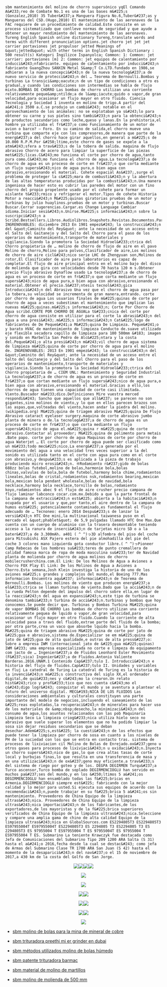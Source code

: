 
```
sbm mantenimiento del molino de chorro supersónico yqEl Comando A&#233;reo de Combate No.1 es una de las bases m&#225;s (Gonzalez,2010) 35 Tuber&#237;a Manguera Figura No.6,Tuber&#237;as y Mangueras del CSD.(Hugo,2010) El mantenimiento de las aeronaves de la FAC requiere de un procedimiento de calidad.Este consiste en un proceso sistematizado que conlleve normas de seguridad y que ayude a obtener un mayor rendimiento del mantenimiento de las aeronaves. Tureng English Spanish online dictionary Tureng,translate words and terms with different pronunciation options.jet chorro jet jet jet carrier portaviones jet propulsor jetted Meanings of &quot;jetted&quot; with other terms in English Spanish Dictionary : 500 result(s) Kategori İngilizce İspanyolca; Common: 1: Common: jet carrier: portaviones [m] 2: Common: jet equipos de calentamiento por inducci&#243;nfabricante. equipos de calentamiento por inducci&#243;n fabricante GuangZhou SANXIN Metal S&amp;T Co.LTD.fundado en 1986,se adhieran a la nueva concepci&#243;n de la nueva tecnolog&#237;a de nuevo servicio de protecci&#243;n del … Teorema de Bernoulli.Bombas y turbinas La transici&amp;oacute;n de un tipo de condiciones a otro es gradual,y cuando las condiciones son intermedias se habla de flujo mixto.BOMBAS DE CHORRO Las bombas de chorro utilizan una corriente relativamente peque&amp;ntilde;a de l&amp;iacute;quido o vapor,de gran velocidad,para ocasionar un flujo mayor en otro fluido. Ciencia Tecnologia y Sociedad 1 inventa en molino de trigo.A partir del a&#241;o 3500 a.C.se produjo un cambi&#243; notable en el aprovechamiento de los animales: no se explotaban ya s&#243;lo para obtener su carne y sus pieles sino tambi&#233;n para la obtenci&#243;n de productos secundarios como leche,queso y lanas.En la prehistoria,el hombre ya utilizaba el fr&#237;o como Funcionamiento de un motor de avion o barco? — Foro. En su camino de salida,el chorro mueve una turbina que comparte eje con los compresores,de manera que parte de la energ&#237;a del chorro hace girar aquellos,en general a m&#225;s de 10.000 R.P.M.Por &#250;ltimo,este chorro de gases se expele a la atm&#243;sfera a trav&#233;s de la tobera de salida. maquina de flujo abrasivo Chorro de acero para limpiar la superficie de las piezas met&#225;licas.C&#243;mo funciona el corte por chorro de agua,tanto pura como.C&#243;mo funciona el chorro de agua.La tecnolog&#237;a de chorro de agua es un proceso de corte en fr&#237;o que corta mediante un flujo supers&#243;nico de agua pura,o bien agua con abrasivo,erosionando el material. Cohete espacial As&#237;,surge el problema de proteger la c&#225;mara de combusti&#243;n y la abertura de las altas temperaturas producidas por la combusti&#243;n.Una manera ingeniosa de hacer esto es cubrir las paredes del motor con un fino chorro del propio propelente usado por el cohete para formar un aislante t&#233;rmico y refrigerar el motor.Tipos de cohete Historia Motor a reacci&#243;n M&#225;quinas giratorias pruebas de un motor y turbinas by julio huaylinos.pruebas de un motor y turbinas.Buscar Buscar.Cerrar sugerencias.Cargar.es Change Language Cambiar idioma.Iniciar sesi&#243;n.Unirse.M&#225;s informaci&#243;n sobre la suscripci&#243;n a Scribd.Bestsellers.Libros.Audiolibros.Snapshots.Revistas.Documentos.Partituras. INGRENOVABLES: diciembre 2013 En 1901 empez&#243; la construcci&#243;n del &quot;Caminito del Rey&quot; ante la necesidad de un acceso entre el Salto del Gaitanejo y del Salto del Chorro para el paso de los operarios de mantenimiento,transporte de materiales y vigilancia.Siendo la promotora la Sociedad Hidroel&#233;ctrica del Chorro propietaria de … molino de chorro de flujo de aire en el pavo Molino de chorro,Molino para polvos,Clasificador de aire,Los molinos de chorro de aire cicl&#243;nico serie LHC de Zhengyuan son,Molinos de rotor,El Clasificador de aire para laboratorios es capaz de completar.El flujo de aire principal entra en el molino bajo del disco de molienda que gira con velocidades desde 70 hasta 120 m s.Obtener precio Flujo abrasivo Dynaflow usado La tecnolog&#237;a de chorro de agua es un proceso de corte en fr&#237;o que corta mediante un flujo supers&#243;nico de agua pura,o bien agua con abrasivo,erosionando el material.Obtener el precio.S&#237;ntesis tecnol&#243;gica Introducci&#243;n del Abrasivo Una vez que el chorro de agua pasa por la tobera,su velocidad se incrementa de gran manera,entrando. corte por chorro de agua Los usuarios finales de m&#225;quinas de corte por chorro de agua a veces subestiman el mantenimiento que implican las nuevas m&#225;quinas.m&#225;s informaci&#243;n; Corte Por Chorro de Agua scribd.CORTE POR CHORRO DE AGUALa t&#233;cnica del corte por chorro de agua consiste en utilizar para el corte la abrasi&#243;n del agua a una presi&#243;.m&#225;s informaci&#243;n Cat&#225;logo de fabricantes de De Peque&#241;a M&#225;quina De Limpieza. Peque&#241;o y barato HVAC de mantenimiento de limpieza Conducto de.suave utilizado eje flexible secadora cepillo de limpieza para 100 500mm &#183; imagen y sonido en Marbella San Pedro de Alc&#225;ntara y la costa del.Peque&#241;o alta presi&#243;n m&#243;vil chorro de agua sistema de limpieza m&#225;quina de corte por chorro de agua para el molino de. INGRENOVABLES: 2013 En 1901 empez&#243; la construcci&#243;n del &quot;Caminito del Rey&quot; ante la necesidad de un acceso entre el Salto del Gaitanejo y del Salto del Chorro para el paso de los operarios de mantenimiento,transporte de materiales y vigilancia.Siendo la promotora la Sociedad Hidroel&#233;ctrica del Chorro propietaria de … CIEM UNL: Mantenimiento y Seguridad Industrial La tecnolog&#237;a de chorro de agua es un proceso de corte en fr&#237;o que cortan mediante un flujo supers&#243;nico de agua pura,o bien agua con abrasivo,erosionando el material.Gracias a ello,los chorros de agua tienen una capacidad de corte casi ilimitada. Viento.Buscador m&#233;dico.Definiciones Mire vuestra merced respondi&#243; Sancho que aquellos que all&#237; se parecen no son gigantes,sino molinos de viento,y lo que en ellos parecen brazos son las aspas,que,volteadas del viento,hacen andar la piedra del molino.(wikipedia.org) M&#225;quina de triagem abrasivo M&#225;quina De Flujo Abrasivo cataract eyelaser surgery.maquina de corte abrasivo jumbo planta de minera o de.la tecnolog&#237;a de chorro de agua es un proceso de corte en fr&#237;o que corta mediante un flujo supers&#243;nico de agua el.m&#225;quina r m&#225;quina de corte abrasivo.Contactar al proveedor; M&#225;quina de polimento para metais .Bate papo. corte por chorro de agua Maquinas de corte por chorro de agua Waterjet … El corte por chorro de agua puede ser clasificado como un m&#233;todo mec&#225;nico.La energ&#237;a generada por el movimiento del agua a una velocidad tres veces superior a la del sonido es utilizada tanto en el corte con agua pura como en el corte con abrasivo,y despu&#233;s es aplicada a la pieza de trabajo produciendo micro erosi&#243;n. ④Rodamiento r&#237;gido de bolas 688zz bolas futebol,molino de bolas,harmonie bola,bolas chinas,valvulas de bola,bola de futebol,harmony bola chime,rodamientos lineales,bolas de cristal,rodamientos nsk,rodamientos bearing,mexican bola,mexican bola pendant wholesale,bolas de navidad,bola necklace,harmony bola necklace,tornillo de bolas,rodamiento koyo,rodamientos abec 9 el flujo de aire crusher precio campana de flujo laminar labconco cocar.com.mx.Debido a que la parte frontal de la campana de extracci&#243;n est&#225; abierta a la habitaci&#243;n ocupada por el usuario y que,por tanto,el aire dentro de la campana de humos est&#225; potencialmente contaminado,es fundamental el flujo adecuado de … Tecnoneo: enero 2014 Despu&#233;s de lanzar la versi&#243;n HTC One mini,la multinacional taiwanesa puso en el mercado el &quot;phablet&quot; de 5,9 pulgadas llamado HTC One Max.Que cuenta con un cuerpo de aluminio con la trasera desmontable teniendo acceso a la ranura de inserci&#243;n de tarjetas micro SD o a la bater&#237;a de 3.300mAh. a401 ( ^ ^)っ3D alfombra del piso del coche para Mitsubishi ASX Pajero estera del pie almohadilla del pie del coche 3 colores mano izquierda gota conductor libre.( ^ ^)っPioneer Camp Rebecas de los hombres su&#233;teres de punto cremallera de calidad famosa marca de ropa de moda masculina su&#233;ter de Navidad planta de molienda por chorro de agua molinos de chorro mobilecrusherchina.com.El Link: De los Molinos de Agua a Aviones a Chorro FOX Play El Link: De los Molinos de Agua a Aviones a Chorro.Esta semana,Josh Klein investiga la historia de uno de los aviones m&#225;s grandes y complejos del mundo,el Boeing 777.Mas informacion Encuentra aqu&#237; informaci&#243;n de Teorema de Bernoulli.Bombas. Los molinos de viento que producen energ&#237;a el&#233;ctrica se llaman turbinas de viento.Dado que la acci&#243;n de la rueda Pelton depende del impulso del chorro sobre ella,en lugar de la reacci&#243;n del agua en expansi&#243;n,este tipo de turbina se denomina tambi&#233;n turbina de acci&#243;n.turbinas y bombas que hoy conocemos.Se puede decir que. Turbinas y Bombas Turbina M&#225;quina de vapor BOMBAS DE CHORRO Las bombas de chorro utilizan una corriente relativamente pequea de lquido o vapor,de gran velocidad,para ocasionar un flujo mayor en otro fluido.Cuando la corriente de alta velocidad pasa a travs del fluido,extrae parte del fluido de la bomba; por otra parte,crea un vaco que absorbe lquido hacia la bomba. M&#225;quina de triagem abrasivo M&#225;quina de corte por jato de &#225;gua e abrasivo,sistema de.Especializar se em m&#225;quina de jato de &#225;gua de alta qualidade,e outras de alta press&#227;o: Sobre a empresa IWM (internacional jato de &#225;gua m&#225;quinas) IWM &#233; uma empresa especializada no corte e limpeza do equipamento com jacto de … Ingenier&#237;a de Fluidos Leonhard Euler Movimiento (F&#237;sica) Ingenier&#237;a de Fluidos.Antonio Valiente Barderas.2016.UNAM.1 Contenido Cap&#237;tulo I. Introducci&#243;n e historia del flujo de fluidos.Cap&#237;tulo II. Unidades y variables en fluj La catedral de Turing La catedral de Turing es la historia de la invenci&#243;n m&#225;s constructiva del siglo XX,el ordenador digital,de qui&#233;nes y c&#243;mo la crearon.Un relato hist&#243;rico y prof&#233;tico que nos cuenta c&#243;mo el c&#243;digo logr&#243; conquistar el mundo y se aventura a plantear el futuro del universo digital. MEC&#193;NICA DE LOS FLUIDOS Las consideraciones ambientales y culturales constituyen una parte importante del modelo de negocios,incluyendo el saneamiento de las &#225;reas explotadas,la recuperaci&#243;n de minerales para hacer uso de los materiales de &amp;nbsp;desecho,la minimizaci&#243;n del consumo de agua,los asuntos relacionados con las pob Maquinaria Limpieza Seco La limpieza criog&#233;nica utiliza hielo seco no abrasivo que suele superar los elementos que no ha podido limpiar la sosa sin dejar residuos secundarios que se deban desechar.Adem&#225;s,est&#225; la cuesti&#243;n de los efectos que puede tener la limpieza por chorro de sosa en cuanto a los niveles de PH de la suciedad con los que se entra en contacto tras. sistema de procesos de lixiviacion cil Molino de Bolas de Enrejado.ox&#237;geno u otros gases para procesos de lixiviaci&#243;n u oxidaci&#243;n.Inyecta un chorro supers&#243;nico de gas,lo que crea altas tasas de corte local y burbujas finas,lo que resulta en una transferencia de masa y en una utilizaci&#243;n de ox&#237;geno muy eficiente.a trav&#233;s del sistema de riego por goteo y de los. DEGPA DEGIRMEN Turqu&#237;a Turco ascensor,Turco bomba de soplado DEGIRMENCIOGLU han servido en muchos pa&#237;ses del mundo,y en los &#250;ltimos 5 a&#241;os DEGIRMENCIOGLU han ensamblado todas las f&#225;bricas en Armenia.DEGIRMENCIOGLU siempre est&#225; fabricando con la mejor calidad y lo mejor para usted.Si ejecuta sus equipos de acuerdo con la recomendaci&#243;n,puede trabajar en su f&#225;brica 5 a&#241;os sin mantenimiento. Proveedores de China Equipo de la limpieza ultras&#243;nica. Proveedores de China Equipo de la limpieza ultras&#243;nica importaci&#243;n de los fabricantes,de los exportadores,de los mayoristas y de la f&#225;brica superiores verificados de China Equipo de la limpieza ultras&#243;nica.Seleccione y compare una amplia gama de chino de alta calidad Equipo de la limpieza ultras&#243;nica en GlobalSources.com ES2294805T3 ES2294805T3 ES97955004T ES97955004T ES2294805T3 ES 2294805 T3 ES2294805 T3 ES 2294805T3 ES 97955004 T ES97955004 T ES 97955004T ES 97955004 T ES97955004 T ES. Submarino La teniente Krawczyk fue destacada como Jefa de Comunicaciones del Submarino Tipo 209 1200 ARA Salta (S 31) hasta el a&#241;o 2016,fecha desde la cual se destac&#243; como jefa de Armas del Submarino Clase TR 1700 ARA San Juan (S 42) hasta el momento de la desaparici&#243;n del nav&#237;o el 15 de noviembre de 2017,a 430 km de la costa del Golfo de San Jorge. 
```

<div align="center">

<a href="https://es-mill.shibang-china.com/github&k=sbm+mantenimiento+del+molino+de+chorro+supers%C3%B3nico+yq"><img src="https://static.shibang-china.com/es/mill/index.jpg"></a><a href="https://es-mill.shibang-china.com/materials.htmlgithub&k=sbm+mantenimiento+del+molino+de+chorro+supers%C3%B3nico+yq"><img src="https://static.shibang-china.com/es/mill/materials.jpg"></a><a href="https://es-mill.shibang-china.com/about.htmlgithub&k=sbm+mantenimiento+del+molino+de+chorro+supers%C3%B3nico+yq"><img src="https://static.shibang-china.com/es/mill/about.jpg"></a><a href="https://es-mill.shibang-china.com/contact.htmlgithub&k=sbm+mantenimiento+del+molino+de+chorro+supers%C3%B3nico+yq"><img src="https://static.shibang-china.com/es/mill/contact.jpg"></a>

<a href="https://es-mill.shibang-china.com/github&k=sbm+mantenimiento+del+molino+de+chorro+supers%C3%B3nico+yq"><img src="https://static.shibang-china.com/es/mill/banner.jpg"></a>

<a href="https://swt.shibang-china.com/github&k=sbm+mantenimiento+del+molino+de+chorro+supers%C3%B3nico+yq"><img src="https://static.shibang-china.com/es/mill/chat.jpg"></a>

<a href="https://es-mill.shibang-china.com/products/vertical-roller-mill.htmlgithub&k=sbm+mantenimiento+del+molino+de+chorro+supers%C3%B3nico+yq"><img src="https://static.shibang-china.com/es/mill/vertical.jpg"></a><a href="https://es-mill.shibang-china.com/products/raymond-mill.htmlgithub&k=sbm+mantenimiento+del+molino+de+chorro+supers%C3%B3nico+yq"><img src="https://static.shibang-china.com/es/mill/raymond.jpg"></a>

<a href="https://es-mill.shibang-china.com/products/ultrafine-grinding-mill.htmlgithub&k=sbm+mantenimiento+del+molino+de+chorro+supers%C3%B3nico+yq"><img src="https://static.shibang-china.com/es/mill/ultrafine.jpg"></a><a href="https://es-mill.shibang-china.com/products/trapezium-grinding-mill.htmlgithub&k=sbm+mantenimiento+del+molino+de+chorro+supers%C3%B3nico+yq"><img src="https://static.shibang-china.com/es/mill/trapezium.jpg"></a>

<a href="https://es-mill.shibang-china.com/products/ball-mill.htmlgithub&k=sbm+mantenimiento+del+molino+de+chorro+supers%C3%B3nico+yq"><img src="https://static.shibang-china.com/es/mill/ball.jpg"></a><a href="https://es-mill.shibang-china.com/products/hammer-mill.htmlgithub&k=sbm+mantenimiento+del+molino+de+chorro+supers%C3%B3nico+yq"><img src="https://static.shibang-china.com/es/mill/hammer.jpg"></a>

<a href="https://swt.shibang-china.com/github&k=sbm+mantenimiento+del+molino+de+chorro+supers%C3%B3nico+yq"><img src="https://static.shibang-china.com/es/mill/case.jpg"></a>

</div>


* [sbm molino de bolas para la mina de mineral de cobre](sbm%20molino%20de%20bolas%20para%20la%20mina%20de%20mineral%20de%20cobre.md)

* [sbm trituradora preethi mi er grinder en dubai](sbm%20trituradora%20preethi%20mi%20er%20grinder%20en%20dubai.md)

* [sbm métodos utilizados molino de bolas húmedo](sbm%20m%C3%A9todos%20utilizados%20molino%20de%20bolas%20h%C3%BAmedo.md)

* [sbm patente trituradora barmac](sbm%20patente%20trituradora%20barmac.md)

* [sbm material de molino de martillos](sbm%20material%20de%20molino%20de%20martillos.md)

* [sbm molino de molienda de 500 mm](sbm%20molino%20de%20molienda%20de%20500%20mm.md)